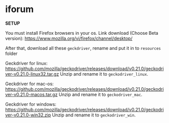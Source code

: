 # iforum

**SETUP**

You must install Firefox browsers in your os.
Link download (Choose Beta version):
https://www.mozilla.org/vi/firefox/channel/desktop/

After that, download all these `geckdriver`, rename and put it in to `resources` folder

Geckdriver for linux:
https://github.com/mozilla/geckodriver/releases/download/v0.21.0/geckodriver-v0.21.0-linux32.tar.gz
Unzip and rename it to `geckodriver_linux`.

Geckdriver for mac-os:
https://github.com/mozilla/geckodriver/releases/download/v0.21.0/geckodriver-v0.21.0-macos.tar.gz
Unzip and rename it to `geckodriver_mac`.

Geckdriver for windows:
https://github.com/mozilla/geckodriver/releases/download/v0.21.0/geckodriver-v0.21.0-win32.zip
Unzip and rename it to `geckodriver_win`.